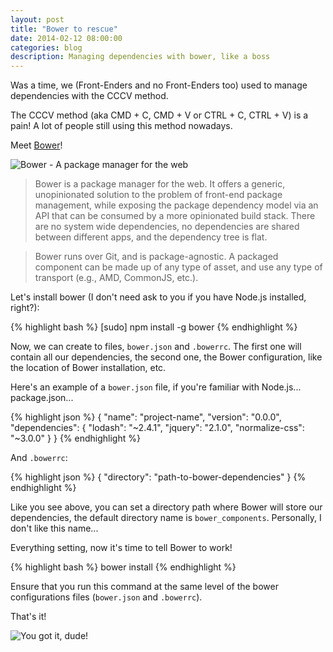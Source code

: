 ```yaml
---
layout: post
title: "Bower to rescue"
date: 2014-02-12 08:00:00
categories: blog
description: Managing dependencies with bower, like a boss
---
```


Was a time, we (Front-Enders and no Front-Enders too) used to manage dependencies with the CCCV method.

The CCCV method (aka CMD + C, CMD + V or CTRL + C, CTRL + V) is a pain! A lot of people still using this method nowadays.

Meet <a href="http://bower.io" target="_blank">Bower</a>!

<img src="/img/bower-logo.png" alt="Bower - A package manager for the web">

>Bower is a package manager for the web. It offers a generic, unopinionated solution to the problem of front-end package management, while exposing the package dependency model via an API that can be consumed by a more opinionated build stack. There are no system wide dependencies, no dependencies are shared between different apps, and the dependency tree is flat.

>Bower runs over Git, and is package-agnostic. A packaged component can be made up of any type of asset, and use any type of transport (e.g., AMD, CommonJS, etc.).

Let's install bower (I don't need ask to you if you have Node.js installed, right?):

{% highlight bash %}
[sudo] npm install -g bower
{% endhighlight %}

Now, we can create to files, `bower.json` and `.bowerrc`. The first one will contain all our dependencies, the second one, the Bower configuration, like the location of Bower installation, etc.

Here's an example of a `bower.json` file, if you're familiar with Node.js... package.json...

{% highlight json %}
{
  "name": "project-name",
  "version": "0.0.0",
  "dependencies": {
    "lodash": "~2.4.1",
    "jquery": "2.1.0",
    "normalize-css": "~3.0.0"
  }
}
{% endhighlight %}

And `.bowerrc`:

{% highlight json %}
{
  "directory": "path-to-bower-dependencies"
}
{% endhighlight %}

Like you see above, you can set a directory path where Bower will store our dependencies, the default directory name is `bower_components`. Personally, I don't like this name...

Everything setting, now it's time to tell Bower to work!

{% highlight bash %}
bower install
{% endhighlight %}

Ensure that you run this command at the same level of the bower configurations files (`bower.json` and `.bowerrc`).

That's it!

<img src="/img/yougotitdude.jpg" alt="You got it, dude!">